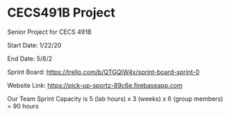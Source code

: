 # CECS491B Project
Senior Project for CECS 491B

Start Date: 1/22/20

End Date: 5/8/2

Sprint Board: https://trello.com/b/QTGQIW4x/sprint-board-sprint-0

Website Link: https://pick-up-sportz-89c6e.firebaseapp.com

Our Team Sprint Capacity is 5 (lab hours) x 3 (weeks) x 6 (group members) = 90 hours
